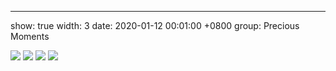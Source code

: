 ---
show: true
width: 3
date: 2020-01-12 00:01:00 +0800
group: Precious Moments

<div>
  <img src="{{ 'assets/images/travel/IMG_8031.jpeg' | relative_url }}" class="img-fluid rounded-xl">
  <img src="{{ 'assets/images/travel/IMG_8032.jpeg' | relative_url }}" class="img-fluid rounded-xl">
  <img src="{{ 'assets/images/travel/IMG_8033.jpeg' | relative_url }}" class="img-fluid rounded-xl">
  <img src="{{ 'assets/images/travel/IMG_8034.jpeg' | relative_url }}" class="img-fluid rounded-xl">
</div>
